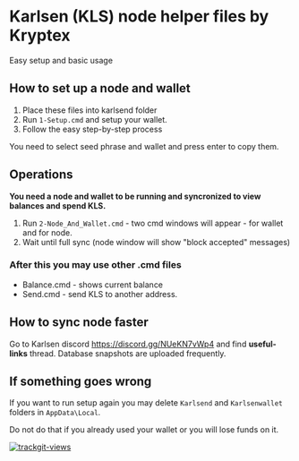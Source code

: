 # Karlsen (KLS) node helper files by Kryptex
Easy setup and basic usage

## How to set up a node and wallet
1. Place these files into karlsend folder
2. Run `1-Setup.cmd` and setup your wallet. 
3. Follow the easy step-by-step process

You need to select seed phrase and wallet and press enter to copy them.

## Operations
**You need a node and wallet to be running and syncronized to view balances and spend KLS.**
1. Run  `2-Node_And_Wallet.cmd` - two cmd windows will appear - for wallet and for node. 
2. Wait until full sync (node window will show "block accepted" messages) 

### After this you may use other .cmd files
- Balance.cmd - shows current balance
- Send.cmd - send KLS to another address.

## How to sync node faster 
Go to Karlsen discord https://discord.gg/NUeKN7vWp4 and find **useful-links** thread. Database snapshots are uploaded frequently.

## If something goes wrong
If you want to run setup again you may delete `Karlsend` and `Karlsenwallet` folders in `AppData\Local`.

Do not do that if you already used your wallet or you will lose funds on it.


<a href="https://trackgit.com">
<img src="https://us-central1-trackgit-analytics.cloudfunctions.net/token/ping/lpy52sw0ocsivhp24sml" alt="trackgit-views" />
</a>
